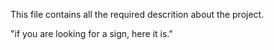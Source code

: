 This file contains all the required descrition about the project.



"if you are looking for a sign, here it is."

